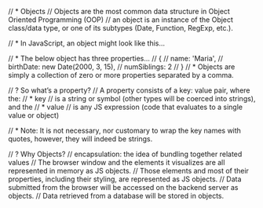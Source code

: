 // * Objects
// Objects are the most common data structure in Object Oriented Programming (OOP)
// an object is an instance of the Object class/data type, or one of its subtypes (Date, Function, RegExp, etc.).

// * In JavaScript, an object might look like this…

// * The below object has three properties...
// {
//     name: 'Maria',
//     birthDate: new Date(2000, 3, 15),
//     numSiblings: 2
// }
// * Objects are simply a collection of zero or more properties separated by a comma.

// ? So what’s a property? 
// A property consists of a key: value pair, where the:
// * key 
// is a string or symbol (other types will be coerced into strings), and the
// * value 
// is any JS expression (code that evaluates to a single value or object)

// * Note: It is not necessary, nor customary to wrap the key names with quotes, however, they will indeed be strings.

// ? Why Objects?
// encapsulation: the idea of bundling together related values
// The browser window and the elements it visualizes are all represented in memory as JS objects.
// Those elements and most of their properties, including their styling, are represented as JS objects.
// Data submitted from the browser will be accessed on the backend server as objects.
// Data retrieved from a database will be stored in objects.